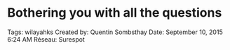# Bothering you with all the questions

Tags: wilayahks
Created by: Quentin Sombsthay
Date: September 10, 2015 6:24 AM
Réseau: Surespot